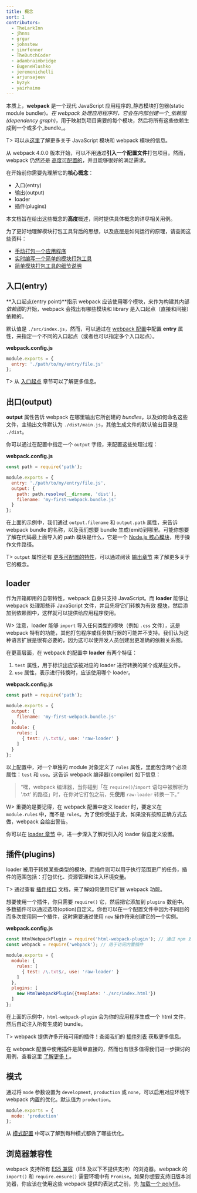 ```yaml
---
title: 概念
sort: 1
contributors:
  - TheLarkInn
  - jhnns
  - grgur
  - johnstew
  - jimrfenner
  - TheDutchCoder
  - adambraimbridge
  - EugeneHlushko
  - jeremenichelli
  - arjunsajeev
  - byzyk
  - yairhaimo
---
```


本质上，**webpack** 是一个现代 JavaScript 应用程序的_静态模块打包器(static module bundler)_。在 webpack 处理应用程序时，它会在内部创建一个_依赖图(dependency graph)_，用于映射到项目需要的每个模块，然后将所有这些依赖生成到一个或多个_bundle_。

T> 可以从[这里](/concepts/modules)了解更多关于 JavaScript 模块和 webpack 模块的信息。

从 webpack 4.0.0 版本开始，可以不用通过**引入一个配置文件**打包项目。然而，webpack 仍然还是 [高度可配置的](/configuration)，并且能够很好的满足需求。

在开始前你需要先理解它的**核心概念**：

- 入口(entry)
- 输出(output)
- loader
- 插件(plugins)

本文档旨在给出这些概念的**高度**概述，同时提供具体概念的详尽相关用例。

为了更好地理解模块打包工具背后的思想，以及底层是如何运行的原理，请查阅这些资料：

- [手动打包一个应用程序](https://www.youtube.com/watch?v=UNMkLHzofQI)
- [实时编写一个简单的模块打包工具](https://www.youtube.com/watch?v=Gc9-7PBqOC8)
- [简单模块打包工具的细节说明](https://github.com/ronami/minipack)


## 入口(entry)

**入口起点(entry point)**指示 webpack 应该使用哪个模块，来作为构建其内部*依赖图*的开始，webpack 会找出有哪些模块和 library 是入口起点（直接和间接）依赖的。

默认值是 `./src/index.js`，然而，可以通过在 [webpack 配置](/configuration)中配置 **entry** 属性，来指定一个不同的入口起点（或者也可以指定多个入口起点）。

__webpack.config.js__

``` js
module.exports = {
  entry: './path/to/my/entry/file.js'
};
```

T> 从 [入口起点](/concepts/entry-points) 章节可以了解更多信息。


## 出口(output)

**output** 属性告诉 webpack 在哪里输出它所创建的 *bundles*，以及如何命名这些文件，主输出文件默认为 `./dist/main.js`，其他生成文件的默认输出目录是 `./dist`。

你可以通过在配置中指定一个 `output` 字段，来配置这些处理过程：

__webpack.config.js__

```javascript
const path = require('path');

module.exports = {
  entry: './path/to/my/entry/file.js',
  output: {
    path: path.resolve(__dirname, 'dist'),
    filename: 'my-first-webpack.bundle.js'
  }
};
```

在上面的示例中，我们通过 `output.filename` 和 `output.path` 属性，来告诉 webpack bundle 的名称，以及我们想要 bundle 生成(emit)到哪里。可能你想要了解在代码最上面导入的 path 模块是什么，它是一个 [Node.js 核心模块](https://nodejs.org/api/modules.html)，用于操作文件路径。

T> `output` 属性还有 [更多可配置的特性](/configuration/output)，可以通过阅读 [输出章节](/concepts/output) 来了解更多关于它的概念。


## loader

作为开箱即用的自带特性，webpack 自身只支持 JavaScript。而 **loader** 能够让 webpack 处理那些非 JavaScript 文件，并且先将它们转换为有效 [模块](/concepts/modules)，然后添加到依赖图中，这样就可以提供给应用程序使用。

W> 注意，loader 能够 `import` 导入任何类型的模块（例如 `.css` 文件），这是 webpack 特有的功能，其他打包程序或任务执行器的可能并不支持。我们认为这种语言扩展是很有必要的，因为这可以使开发人员创建出更准确的依赖关系图。

在更高层面，在 webpack 的配置中 **loader** 有两个特征：

1. `test` 属性，用于标识出应该被对应的 loader 进行转换的某个或某些文件。
2. `use` 属性，表示进行转换时，应该使用哪个 loader。

__webpack.config.js__

```javascript
const path = require('path');

module.exports = {
  output: {
    filename: 'my-first-webpack.bundle.js'
  },
  module: {
    rules: [
      { test: /\.txt$/, use: 'raw-loader' }
    ]
  }
};
```

以上配置中，对一个单独的 module 对象定义了 `rules` 属性，里面包含两个必须属性：`test` 和 `use`。这告诉 webpack 编译器(compiler) 如下信息：

> “嘿，webpack 编译器，当你碰到「在 `require()`/`import` 语句中被解析为 '.txt' 的路径」时，在你对它打包之前，先**使用** `raw-loader` 转换一下。”

W> 重要的是要记得，在 webpack 配置中定义 loader 时，要定义在 `module.rules` 中，而不是 `rules`。为了使你受益于此，如果没有按照正确方式去做，webpack 会给出警告。

你可以在 [loader 章节](/concepts/loaders) 中，进一步深入了解对引入的 loader 做自定义设置。


## 插件(plugins)

loader 被用于转换某些类型的模块，而插件则可以用于执行范围更广的任务，插件的范围包括：打包优化、资源管理和注入环境变量。

T> 通过查看 [插件接口](/api/plugins) 文档，来了解如何使用它扩展 webpack 功能。

想要使用一个插件，你只需要 `require()` 它，然后把它添加到 `plugins` 数组中。多数插件可以通过选项(option)自定义。你也可以在一个配置文件中因为不同目的而多次使用同一个插件，这时需要通过使用 `new` 操作符来创建它的一个实例。

**webpack.config.js**

```javascript
const HtmlWebpackPlugin = require('html-webpack-plugin'); // 通过 npm 安装
const webpack = require('webpack'); // 用于访问内置插件

module.exports = {
  module: {
    rules: [
      { test: /\.txt$/, use: 'raw-loader' }
    ]
  },
  plugins: [
    new HtmlWebpackPlugin({template: './src/index.html'})
  ]
};
```

在上面的示例中，`html-webpack-plugin` 会为你的应用程序生成一个 html 文件，然后自动注入所有生成的 bundle。

T> webpack 提供许多开箱可用的插件！查阅我们的 [插件列表](/plugins) 获取更多信息。

在 webpack 配置中使用插件是简单直接的，然而也有很多值得我们进一步探讨的用例，查看这里 [了解更多！](/concepts/plugins)。


## 模式

通过将 `mode` 参数设置为 `development`, `production` 或 `none`，可以启用对应环境下 webpack 内置的优化。默认值为 `production`。

```javascript
module.exports = {
  mode: 'production'
};
```

从 [模式配置](/concepts/mode) 中可以了解到每种模式都做了哪些优化。


## 浏览器兼容性

webpack 支持所有 [ES5 兼容](https://kangax.github.io/compat-table/es5/)（IE8 及以下不提供支持）的浏览器。webpack 的 `import()` 和 `require.ensure()` 需要环境中有 `Promise`。如果你想要支持旧版本浏览器，你应该在使用这些 webpack 提供的表达式之前，先 [加载一个 polyfill](/guides/shimming/)。
